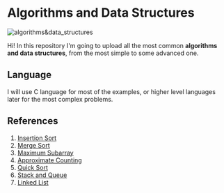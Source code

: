 # Algorithms and Data Structures

![algorithms&data_structures](https://image.ibb.co/fy6F0p/if_SEO_site_map_969252.png)

Hi! In this repository I'm going to upload all the most common **algorithms and data structures**, from the most simple to some advanced one.

## Language
I will use C language for most of the examples, or higher level languages later for the most complex problems.

## References
1) [Insertion Sort](https://en.wikipedia.org/wiki/Insertion_sort)
2) [Merge Sort](https://en.wikipedia.org/wiki/Merge_sort)
3) [Maximum Subarray](https://en.wikipedia.org/wiki/Maximum_subarray_problem)
4) [Approximate Counting](https://en.wikipedia.org/wiki/Approximate_counting_algorithm)
5) [Quick Sort](https://en.wikipedia.org/wiki/Quicksort)
6) [Stack and Queue](https://en.wikibooks.org/wiki/Data_Structures/Stacks_and_Queues)
7) [Linked List](https://en.wikipedia.org/wiki/Linked_list)